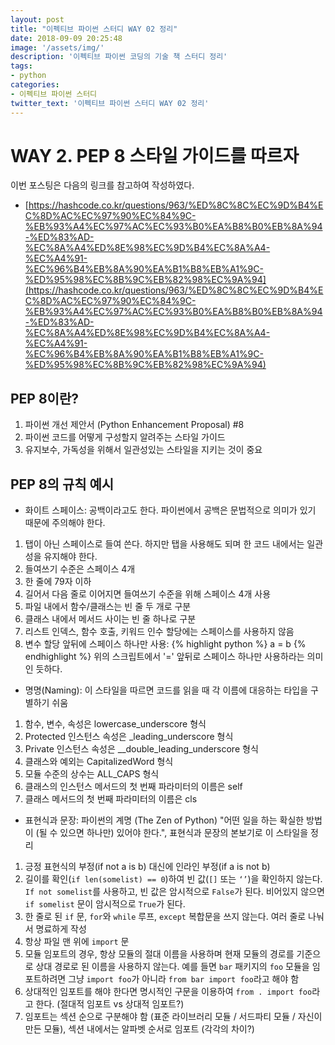 ```yaml
---
layout: post
title: "이펙티브 파이썬 스터디 WAY 02 정리"
date: 2018-09-09 20:25:48
image: '/assets/img/'
description: '이펙티브 파이썬 코딩의 기술 책 스터디 정리'
tags:
- python
categories:
- 이펙티브 파이썬 스터디
twitter_text: '이펙티브 파이썬 스터디 WAY 02 정리'
---
```

# WAY 2. PEP 8 스타일 가이드를 따르자
이번 포스팅은 다음의 링크를 참고하여 작성하였다.
- [https://hashcode.co.kr/questions/963/%ED%8C%8C%EC%9D%B4%EC%8D%AC%EC%97%90%EC%84%9C-%EB%93%A4%EC%97%AC%EC%93%B0%EA%B8%B0%EB%8A%94-%ED%83%AD-%EC%8A%A4%ED%8E%98%EC%9D%B4%EC%8A%A4-%EC%A4%91-%EC%96%B4%EB%8A%90%EA%B1%B8%EB%A1%9C-%ED%95%98%EC%8B%9C%EB%82%98%EC%9A%94](https://hashcode.co.kr/questions/963/%ED%8C%8C%EC%9D%B4%EC%8D%AC%EC%97%90%EC%84%9C-%EB%93%A4%EC%97%AC%EC%93%B0%EA%B8%B0%EB%8A%94-%ED%83%AD-%EC%8A%A4%ED%8E%98%EC%9D%B4%EC%8A%A4-%EC%A4%91-%EC%96%B4%EB%8A%90%EA%B1%B8%EB%A1%9C-%ED%95%98%EC%8B%9C%EB%82%98%EC%9A%94)

## PEP 8이란?
1. 파이썬 개선 제안서 (Python Enhancement Proposal) #8
2. 파이썬 코드를 어떻게 구성할지 알려주는 스타일 가이드
3. 유지보수, 가독성을 위해서 일관성있는 스타일을 지키는 것이 중요

## PEP 8의 규칙 예시
- 화이트 스페이스: 공백이라고도 한다. 파이썬에서 공백은 문법적으로 의미가 있기 때문에 주의해야 한다.
1. 탭이 아닌 스페이스로 들여 쓴다. 하지만 탭을 사용해도 되며 한 코드 내에서는 일관성을 유지해야 한다.
2. 들여쓰기 수준은 스페이스 4개
3. 한 줄에 79자 이하
4. 길어서 다음 줄로 이어지면 들여쓰기 수준을 위해 스페이스 4개 사용
5. 파일 내에서 함수/클래스는 빈 줄 두 개로 구분
6. 클래스 내에서 메서드 사이는 빈 줄 하나로 구분
7. 리스트 인덱스, 함수 호출, 키워드 인수 할당에는 스페이스를 사용하지 않음
8. 변수 할당 앞뒤에 스페이스 하나만 사용:
{% highlight python %}
a = b
{% endhighlight %}
위의 스크립트에서 '=' 앞뒤로 스페이스 하나만 사용하라는 의미인 듯하다.

- 명명(Naming): 이 스타일을 따르면 코드를 읽을 때 각 이름에 대응하는 타입을 구별하기 쉬움
1. 함수, 변수, 속성은 lowercase_underscore 형식
2. Protected 인스턴스 속성은 _leading_underscore 형식
3. Private 인스턴스 속성은 __double_leading_underscore 형식
4. 클래스와 예외는 CapitalizedWord 형식
5. 모듈 수준의 상수는 ALL_CAPS 형식
6. 클래스의 인스턴스 메서드의 첫 번째 파라미터의 이름은 self
7. 클래스 메서드의 첫 번째 파라미터의 이름은 cls

- 표현식과 문장: 파이썬의 계명 (The Zen of Python) "어떤 일을 하는 확실한 방법이 (될 수 있으면 하나만) 있어야 한다.", 표현식과 문장의 본보기로 이 스타일을 정리
1. 긍정 표현식의 부정(if not a is b) 대신에 인라인 부정(if a is not b)
2. 길이를 확인(`if len(somelist) == 0`)하여 빈 값(`[]` 또는 `‘’`)을 확인하지 않는다. `If not somelist`를 사용하고, 빈 값은 암시적으로 `False`가 된다. 비어있지 않으면 `if somelist` 문이 암시적으로 `True`가 된다.
3. 한 줄로 된 `if` 문, `for`와 `while` 루프, `except` 복합문을 쓰지 않는다. 여러 줄로 나눠서 명료하게 작성
4. 항상 파일 맨 위에 `import` 문
5. 모듈 임포트의 경우, 항상 모듈의 절대 이름을 사용하며 현재 모듈의 경로를 기준으로 상대 경로로 된 이름을 사용하지 않는다. 예를 들면 `bar` 패키지의 `foo` 모듈을 임포트하려면 그냥 `import foo`가 아니라 `from bar import foo`라고 해야 함
6. 상대적인 임포트를 해야 한다면 명시적인 구문을 이용하여 `from . import foo`라고 한다. (절대적 임포트 vs 상대적 임포트?)
7. 임포트는 섹션 순으로 구분해야 함 (표준 라이브러리 모듈 / 서드파티 모듈 / 자신이 만든 모듈), 섹션 내에서는 알파벳 순서로 임포트 (각각의 차이?)
